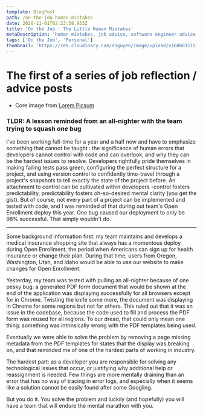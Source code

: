 ```yaml
---
template: BlogPost
path: /on-the-job-human-mistakes
date: 2020-11-01T02:23:58.953Z
title: 'On the Job : The Little Human Mistakes'
metaDescription: 'human mistakes, job advice, software engineer advice'
tags: ['On the Job', 'Personal']
thumbnail: 'https://res.cloudinary.com/dnguyen/image/upload/v1606011157/blog/work-skyscrapers_dmmydt.jpg'
---
```

# The first of a series of job reflection / advice posts
- Core image from [Lorem Picsum](https://i.picsum.photos/id/1048/5616/3744.jpg?hmac=N5TZKe4gtmf4hU8xRs-zbS4diYiO009Jni7n50609zk)

### TLDR: A lesson reminded from an all-nighter with the team trying to squash *one* bug

I've been working full-time for a year and a half now and have to emphasize something that cannot be taught : the significance of human errors that developers cannot control with code and can overlook, and why they can be the hardest issues to resolve. Developers rightfully pride themselves in making failing tests pass green, configuring the perfect structure for a project, and using version control to confidently time-travel through a project's snapshots to tell exactly the state of the project before. An attachment to control can be cultivated within developers -control fosters predictability, predictability fosters oh-so-desired mental clarity (you get the gist). But of course, not every part of a project can be implemented and tested with code, and I was reminded of that during out team's Open Enrollment deploy this year. One bug caused our deployment to only be 98% successful. That simply wouldn't do.

----

Some background information first: my team maintains and develops a medical insurance shopping site that always has a momentous deploy during Open Enrollment, the period when Americans can sign up for health insurance or change their plan. During that time, users from Oregon, Washington, Utah, and Idaho would be able to use our website to make changes for Open Enrollment.

Yesterday, my team was tested with pulling an all-nighter because of one pesky bug: a generated PDF form document that would be shown at the end of the application was displaying successfully for all browsers except for in Chrome. Twisting the knife some more, the document was displaying in Chrome for some regions but not for others. This ruled out that it was an issue in the codebase, because the code used to fill and process the PDF form was reused for all regions. To our dread, that could only mean one thing: something was intrinsically wrong with the PDF templates being used.

Eventually we were able to solve the problem by removing a page missing metadata from the PDF templates for states that the display was breaking on, and that reminded me of one of the hardest parts of working in industry.

The hardest part: as a developer you are responsible for solving any technological issues that occur, or justifying why additional help or reassignment is needed. Few things are more mentally draining than an error that has no way of tracing in error logs, and especially when it seems like a solution cannot be easily found after some Googling.

But you do it. You solve the problem and luckily (and hopefully) you will have a team that will endure the mental marathon with you.
